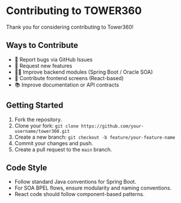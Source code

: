 # Contributing to TOWER360

Thank you for considering contributing to Tower360!

## Ways to Contribute
- 🐛 Report bugs via GitHub Issues
- 🌟 Request new features
- 👨‍💻 Improve backend modules (Spring Boot / Oracle SOA)
- 🎨 Contribute frontend screens (React-based)
- 📚 Improve documentation or API contracts

## Getting Started
1. Fork the repository.
2. Clone your fork: `git clone https://github.com/your-username/tower360.git`
3. Create a new branch: `git checkout -b feature/your-feature-name`
4. Commit your changes and push.
5. Create a pull request to the `main` branch.

## Code Style
- Follow standard Java conventions for Spring Boot.
- For SOA BPEL flows, ensure modularity and naming conventions.
- React code should follow component-based patterns.